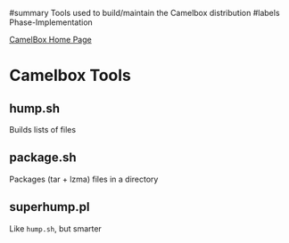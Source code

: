 ﻿#summary Tools used to build/maintain the Camelbox distribution
#labels Phase-Implementation

[CamelBox Home Page](http://code.google.com/p/camelbox)

# Camelbox Tools #

## hump.sh ##
Builds lists of files

## package.sh ##
Packages (tar + lzma) files in a directory

## superhump.pl ##
Like `hump.sh`, but smarter

<a href='Hidden comment: 
vi: set filetype=googlecodewiki shiftwidth=2 tabstop=2 paste:
'></a>